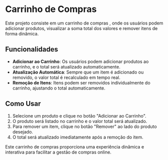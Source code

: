 # Carrinho de Compras 

Este projeto consiste em um carrinho de compras , onde os usuários podem adicionar produtos, visualizar a soma total dos valores e remover itens de forma dinâmica.

## Funcionalidades

- **Adicionar ao Carrinho**: Os usuários podem adicionar produtos ao carrinho, e o total será atualizado automaticamente.
- **Atualização Automática**: Sempre que um item é adicionado ou removido, o valor total é recalculado em tempo real.
- **Remoção de Itens**: Itens podem ser removidos individualmente do carrinho, ajustando o total automaticamente.

## Como Usar

1. Selecione um produto e clique no botão "Adicionar ao Carrinho".
2. O produto será listado no carrinho e o valor total será atualizado.
3. Para remover um item, clique no botão "Remover" ao lado do produto desejado.
4. O total será atualizado imediatamente após a remoção do item.

Este carrinho de compras proporciona uma experiência dinâmica e interativa para facilitar a gestão de compras online.

